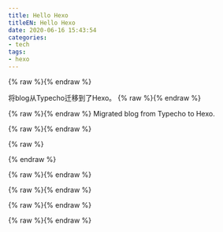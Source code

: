 ```yaml
---
title: Hello Hexo
titleEN: Hello Hexo
date: 2020-06-16 15:43:54
categories:
- tech
tags:
- hexo
---
```



{% raw %}<span class=".zh">{% endraw %}

将blog从Typecho迁移到了Hexo。
{% raw %}</span>{% endraw %}


{% raw %}<span class=".en">{% endraw %}
Migrated blog from Typecho to Hexo.

{% raw %}</span>{% endraw %}


<!--more-->

{% raw %}
<script>
	session.onload(function(){
		if(page.tran.getLang() == 'en'){
			tips.warning({
				title: 'Caution',
				position: 'topRight',
				message: 'This page was translated by Machine!!',
				buttons: [['<button>Show Original Page</button>', function (instance, toast) {
					page.tran.setLang('zh');
             		instance.hide({ transitionOut: 'fadeOut' }, toast, 'button');
        		}, true]]
			});
		}
	});
</script>
{% endraw %}

{% raw %}<span class=".zh">{% endraw %}




{% raw %}</span>{% endraw %}

{% raw %}<span class=".en">{% endraw %}



{% raw %}</span>{% endraw %}
